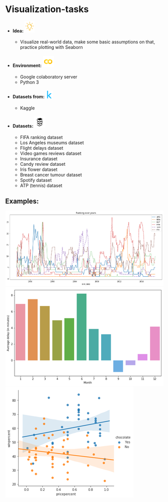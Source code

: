 # Visualization-tasks

* #### Idea: ![](https://github.com/Antanskas/Visualization-tasks/blob/master/repository_images/idea.png)
    * Visualize real-world data, make some basic assumptions on that, practice plotting with Seaborn
* #### Environment: ![](https://github.com/Antanskas/Visualization-tasks/blob/master/repository_images/colab.png)
    * Google colaboratory server
    * Python 3
* #### Datasets from: ![](https://github.com/Antanskas/Visualization-tasks/blob/master/repository_images/kaggle.png)
    * Kaggle 
* #### Datasets:  ![](https://github.com/Antanskas/Visualization-tasks/blob/master/repository_images/books.png)
    * FIFA ranking dataset 
    * Los Angeles museums dataset 
    * Flight delays dataset
    * Video games reviews dataset
    * Insurance dataset
    * Candy review dataset
    * Iris flower dataset
    * Breast cancer tumour dataset
    * Spotify dataset
    * ATP (tennis) dataset
## Examples:
![](https://github.com/Antanskas/Visualization-tasks/blob/master/plots/fifa_ranking.png)
![](https://github.com/Antanskas/Visualization-tasks/blob/master/plots/american_airlines_delays.png)
![](https://github.com/Antanskas/Visualization-tasks/blob/master/plots/candy_lmplot.png)
